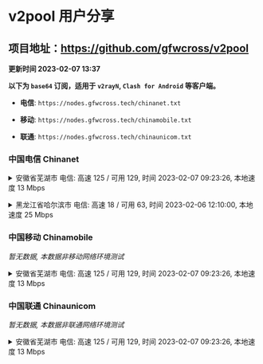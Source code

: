 # v2pool 用户分享
## 项目地址：<https://github.com/gfwcross/v2pool>
**更新时间 2023-02-07 13:37**


**以下为 `base64` 订阅，适用于 `v2rayN`, `Clash for Android` 等客户端。**

- **电信**: `https://nodes.gfwcross.tech/chinanet.txt`

- **移动**: `https://nodes.gfwcross.tech/chinamobile.txt`

- **联通**: `https://nodes.gfwcross.tech/chinaunicom.txt`


### 中国电信 Chinanet
<details><summary>安徽省芜湖市 电信: 高速 125 / 可用 129, 时间 2023-02-07 09:23:26, 本地速度 13 Mbps</summary><p>可用节点订阅：https://transfer.sh/x6NoWa/running.txt<br>高速节点订阅：https://transfer.sh/Ho9Juj/good.txt<br>低延迟节点订阅：https://transfer.sh/l1tXbt/low_delay.txt</p></details>
<p></p><details><summary>黑龙江省哈尔滨市 电信: 高速 18 / 可用 63, 时间 2023-02-06 12:10:00, 本地速度 25 Mbps</summary><p>可用节点订阅：Error<br>高速节点订阅：https://transfer.sh/wbQnHg/good.txt<br>低延迟节点订阅：https://transfer.sh/WGTkDY/low_delay.txt</p></details>
<p></p>

### 中国移动 Chinamobile
<i>暂无数据, 本数据非移动网络环境测试</i>
<details><summary>安徽省芜湖市 电信: 高速 125 / 可用 129, 时间 2023-02-07 09:23:26, 本地速度 13 Mbps</summary><p>可用节点订阅：https://transfer.sh/x6NoWa/running.txt<br>高速节点订阅：https://transfer.sh/Ho9Juj/good.txt<br>低延迟节点订阅：https://transfer.sh/l1tXbt/low_delay.txt</p></details>
<p></p>

### 中国联通 Chinaunicom
<i>暂无数据, 本数据非联通网络环境测试</i>
<details><summary>安徽省芜湖市 电信: 高速 125 / 可用 129, 时间 2023-02-07 09:23:26, 本地速度 13 Mbps</summary><p>可用节点订阅：https://transfer.sh/x6NoWa/running.txt<br>高速节点订阅：https://transfer.sh/Ho9Juj/good.txt<br>低延迟节点订阅：https://transfer.sh/l1tXbt/low_delay.txt</p></details>
<p></p>